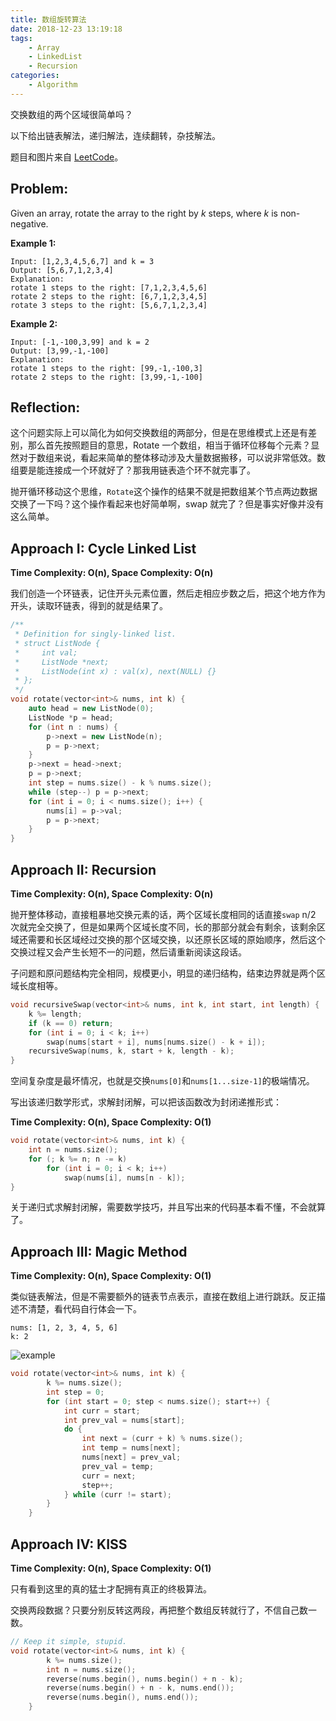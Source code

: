 ```yaml
---
title: 数组旋转算法
date: 2018-12-23 13:19:18
tags:
	- Array
	- LinkedList
	- Recursion
categories:
	- Algorithm
---
```


交换数组的两个区域很简单吗？

以下给出链表解法，递归解法，连续翻转，杂技解法。

<!-- more -->

题目和图片来自 [LeetCode](https://leetcode.com/explore/featured/card/top-interview-questions-easy/92/array/646/)。

## Problem: 

Given an array, rotate the array to the right by *k* steps, where *k* is non-negative.

**Example 1:**

```
Input: [1,2,3,4,5,6,7] and k = 3
Output: [5,6,7,1,2,3,4]
Explanation:
rotate 1 steps to the right: [7,1,2,3,4,5,6]
rotate 2 steps to the right: [6,7,1,2,3,4,5]
rotate 3 steps to the right: [5,6,7,1,2,3,4]
```

**Example 2:**

```
Input: [-1,-100,3,99] and k = 2
Output: [3,99,-1,-100]
Explanation: 
rotate 1 steps to the right: [99,-1,-100,3]
rotate 2 steps to the right: [3,99,-1,-100]
```

## Reflection:

这个问题实际上可以简化为如何交换数组的两部分，但是在思维模式上还是有差别，那么首先按照题目的意思，Rotate 一个数组，相当于循环位移每个元素？显然对于数组来说，看起来简单的整体移动涉及大量数据搬移，可以说非常低效。数组要是能连接成一个环就好了？那我用链表造个环不就完事了。

抛开循环移动这个思维，`Rotate`这个操作的结果不就是把数组某个节点两边数据交换了一下吗？这个操作看起来也好简单啊，swap 就完了？但是事实好像并没有这么简单。



## Approach I: Cycle Linked List

**Time Complexity: O(n), Space Complexity: O(n)**

我们创造一个环链表，记住开头元素位置，然后走相应步数之后，把这个地方作为开头，读取环链表，得到的就是结果了。

```cpp
/**
 * Definition for singly-linked list.
 * struct ListNode {
 *     int val;
 *     ListNode *next;
 *     ListNode(int x) : val(x), next(NULL) {}
 * };
 */
void rotate(vector<int>& nums, int k) {
    auto head = new ListNode(0);
    ListNode *p = head;
    for (int n : nums) {
        p->next = new ListNode(n);
        p = p->next;
    }
    p->next = head->next;
    p = p->next;
    int step = nums.size() - k % nums.size();
    while (step--) p = p->next;
    for (int i = 0; i < nums.size(); i++) {
        nums[i] = p->val;
        p = p->next;
    }
}

```

## Approach II: Recursion 

**Time Complexity: O(n), Space Complexity: O(n)**

抛开整体移动，直接粗暴地交换元素的话，两个区域长度相同的话直接`swap` n/2 次就完全交换了，但是如果两个区域长度不同，长的那部分就会有剩余，该剩余区域还需要和长区域经过交换的那个区域交换，以还原长区域的原始顺序，然后这个交换过程又会产生长短不一的问题，然后请重新阅读这段话。

子问题和原问题结构完全相同，规模更小，明显的递归结构，结束边界就是两个区域长度相等。

```cpp
void recursiveSwap(vector<int>& nums, int k, int start, int length) {
    k %= length;
    if (k == 0) return;
    for (int i = 0; i < k; i++) 
        swap(nums[start + i], nums[nums.size() - k + i]);
    recursiveSwap(nums, k, start + k, length - k);
}
```

空间复杂度是最坏情况，也就是交换`nums[0]`和`nums[1...size-1]`的极端情况。

写出该递归数学形式，求解封闭解，可以把该函数改为封闭递推形式：

**Time Complexity: O(n), Space Complexity: O(1)**

```cpp
void rotate(vector<int>& nums, int k) {
    int n = nums.size();
    for (; k %= n; n -= k)
        for (int i = 0; i < k; i++)
            swap(nums[i], nums[n - k]);
}
```

关于递归式求解封闭解，需要数学技巧，并且写出来的代码基本看不懂，不会就算了。



## Approach III: Magic Method

**Time Complexity: O(n), Space Complexity: O(1)**

类似链表解法，但是不需要额外的链表节点表示，直接在数组上进行跳跃。反正描述不清楚，看代码自行体会一下。

```
nums: [1, 2, 3, 4, 5, 6]
k: 2
```

![example](https://leetcode.com/media/original_images/189_Rotate_Array.png)

```cpp
void rotate(vector<int>& nums, int k) {
        k %= nums.size();
        int step = 0;
        for (int start = 0; step < nums.size(); start++) {
            int curr = start;
            int prev_val = nums[start];
            do {
                int next = (curr + k) % nums.size();
                int temp = nums[next];
                nums[next] = prev_val;
                prev_val = temp;
                curr = next;
                step++;
            } while (curr != start);
        }
    }
```



## Approach IV: KISS

**Time Complexity: O(n), Space Complexity: O(1)**

只有看到这里的真的猛士才配拥有真正的终极算法。

交换两段数据？只要分别反转这两段，再把整个数组反转就行了，不信自己数一数。

```cpp
// Keep it simple, stupid.
void rotate(vector<int>& nums, int k) {
        k %= nums.size();
        int n = nums.size();
        reverse(nums.begin(), nums.begin() + n - k);
        reverse(nums.begin() + n - k, nums.end());
        reverse(nums.begin(), nums.end());
    }
```

